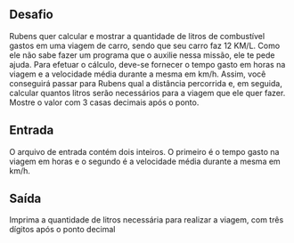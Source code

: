## Desafio

Rubens quer calcular e mostrar a quantidade de litros de combustível gastos em uma
viagem de carro, sendo que seu carro faz 12 KM/L. Como ele não sabe fazer um 
programa que o auxilie nessa missão, ele te pede ajuda. Para efetuar o cálculo, 
deve-se fornecer o tempo gasto em horas na viagem e a velocidade média durante 
a mesma em km/h. Assim, você conseguirá passar para Rubens qual a distância 
percorrida e, em seguida, calcular quantos litros serão necessários para a viagem
que ele quer fazer. Mostre o valor com 3 casas decimais após o ponto.

## Entrada

O arquivo de entrada contém dois inteiros. O primeiro é o tempo gasto na viagem em 
horas e o segundo é a velocidade média durante a mesma em km/h.

## Saída

Imprima a quantidade de litros necessária para realizar a viagem, com três dígitos 
após o ponto decimal